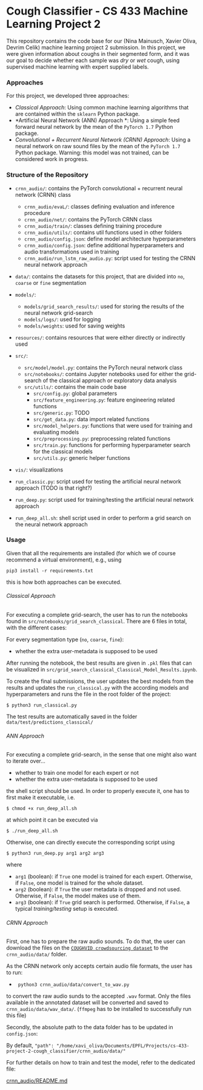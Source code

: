 # Cough Classifier - CS 433 Machine Learning Project 2

This repository contains the code base for our (Nina Mainusch, Xavier Oliva, Devrim Celik) machine learning project 2
submission. In this project, we were given information about coughs in their segmented form, and it was our goal to
decide whether each sample was *dry* or *wet* cough, using supervised machine learning with expert supplied labels.

### Approaches

For this project, we developed three approaches:

* *Classical Approach*: Using common machine learning algorithms that are contained within the `sklearn` Python package.
* *Artificial Neural Network (ANN) Approach *: Using a simple feed forward neural network by the mean of the `PyTorch 1.7` Python package.
* *Convolutional + Recurrent Neural Network (CRNN) Approach*: Using a neural network on raw sound files by the mean of
  the `PyTorch 1.7` Python package. Warning: this model was not trained, can be considered work in progress.

### Structure of the Repository

* `crnn_audio/`: contains the PyTorch convolutional + recurrent neural network (CRNN) class
    * `crnn_audio/evaL/`: classes defining evaluation and inference procedure
    * `crnn_audio/net/`: contains the PyTorch CRNN class
    * `crnn_audio/train/`: classes defining training procedure
    * `crnn_audio/utils/`: contains util functions used in other folders
    * `crnn_audio/config.json`: define model architecture hyperparameters
    * `crnn_audio/config.json`: define additional hyperparameters and audio transformations used in training
    * `crnn_audio/run_lstm_raw_audio.py`: script used for testing the CRNN neural network approach

* `data/`: contains the datasets for this project, that are divided into `no`, `coarse` or `fine` segmentation
* `models/`:
    * `models/grid_search_results/`: used for storing the results of the neural network grid-search
    * `models/logs/`: used for logging
    * `models/weights`: used for saving weights
* `resources/`: contains resources that were either directly or indirectly used
* `src/`:
    * `src/model/model.py`: contains the PyTorch neural network class
    * `src/notebooks/`: contains Jupyter notebooks used for either the grid-search of the classical approach or
      exploratory data analysis
    * `src/utils/`: contains the main code base
        * `src/config.py`: global parameters
        * `src/feature_engineering.py`: feature engineering related functions
        * `src/generic.py`: TODO
        * `src/get_data.py`: data import related functions
        * `src/model_helpers.py`: functions that were used for training and evaluating models
        * `src/preprocessing.py`: preprocessing related functions
        * `src/train.py`: functions for performing hyperparameter search for the classical models
        * `src/utils.py`: generic helper functions
* `vis/`: visualizations
* `run_classic.py`: script used for testing the artificial neural network approach (TODO is that right?)
* `run_deep.py`: script used for training/testing the artificial neural network approach
* `run_deep_all.sh`: shell script used in order to perform a grid search on the neural network approach

### Usage

Given that all the requirements are installed (for which we of course recommend a virtual environment), e.g., using

```
pip3 install -r requirements.txt
```

this is how both approaches can be executed.

###### Classical Approach
For executing a complete grid-search, the user has to run the notebooks found in `src/notebooks/grid_search_classical`.
There are 6 files in total, with the different cases:

For every segmentation type (`no`, `coarse`, `fine`):
* whether the extra user-metadata is supposed to be used

After running the notebook, the best results are given in `.pkl` files that can be visualized in `src/grid_search_classical_Classical_Model_Results.ipynb`.

To create the final submissions, the user updates the best models from the results and updates the `run_classical.py` with the according models and hyperparameters and runs the file in the root folder of the project:

```
$ python3 run_classical.py
```

The test results are automatically saved in the folder `data/test/predictions_classical/`

###### ANN Approach

For executing a complete grid-search, in the sense that one might also want to iterate over...

* whether to train one model for each expert or not
* whether the extra user-metadata is supposed to be used

the shell script should be used. In order to properly execute it, one has to first make it executable, i.e.

```
$ chmod +x run_deep_all.sh
```

at which point it can be executed via

```
$ ./run_deep_all.sh
```

Otherwise, one can directly execute the corresponding script using

```
$ python3 run_deep.py arg1 arg2 arg3
```

where

* `arg1` (boolean): if `True` one model is trained for each expert. Otherwise, if `False`, one model is trained for the
  whole dataset.
* `arg2` (boolean): if `True` the user metadata is dropped and not used. Otherwise, if `False`, the model makes use of
  them.
* `arg3` (boolean): if `True` grid search is performed. Otherwise, if `False`, a typical *training/testing* setup is
  executed.
  
###### CRNN Approach

First, one has to prepare the raw audio sounds. To do that, the user can download the files on the [`COUGHVID crowdsourcing dataset`](https://zenodo.org/record/4048312#.X4laBNAzY2w) to the `crnn_audio/data/` folder.

As the CRNN network only accepts certain audio file formats, the user has to run:

* ` python3 crnn_audio/data/convert_to_wav.py`
  
to convert the raw audio sunds to the accepted `.wav` format. Only the files available in the annotated dataset will be converted and saved to `crnn_audio/data/wav_data/`.
(`ffmpeg` has to be installed to successfully run this file)

Secondly, the absolute path to the data folder has to be updated in `config.json`:

By default,
`"path": "/home/xavi_oliva/Documents/EPFL/Projects/cs-433-project-2-cough_classifier/crnn_audio/data/"`

For further details on how to train and test the model, refer to the dedicated file:

[crnn_audio/README.md](https://github.com/CS-433/cs-433-project-2-cough_classifier/blob/master/crnn_audio/README.md)
